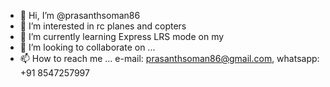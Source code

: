 - 👋 Hi, I’m @prasanthsoman86
- 👀 I’m interested in rc planes and copters
- 🌱 I’m currently learning Express LRS mode on my 
- 💞️ I’m looking to collaborate on ...
- 📫 How to reach me ... e-mail: prasanthsoman86@gmail.com, whatsapp: +91 8547257997

<!---
prasanthsoman86/prasanthsoman86 is a ✨ special ✨ repository because its `README.md` (this file) appears on your GitHub profile.
You can click the Preview link to take a look at your changes.
--->
